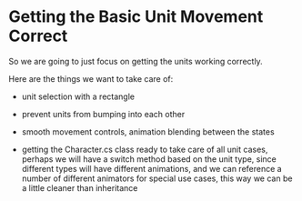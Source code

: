 # Getting the Basic Unit Movement Correct

So we are going to just focus on getting the units working correctly. 

Here are the things we want to take care of:



- unit selection with a rectangle

- prevent units from bumping into each other

- smooth movement controls, animation blending between the states

- getting the Character.cs class ready to take care of all unit cases, perhaps we will have a switch method based on the unit type, since different types will have different animations, and we can reference a number of different animators for special use cases, this way we can be a little cleaner than inheritance


